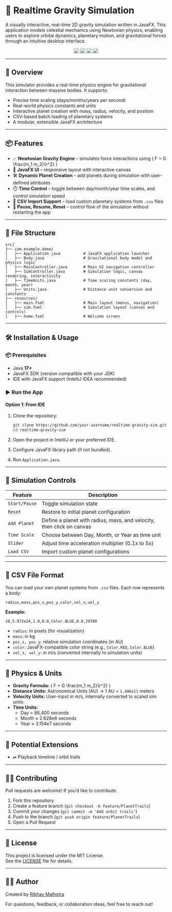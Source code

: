 # 🌌 Realtime Gravity Simulation

A visually interactive, real-time 2D gravity simulation written in JavaFX. This application models celestial mechanics using Newtonian physics, enabling users to explore orbital dynamics, planetary motion, and gravitational forces through an intuitive desktop interface.

<p align="center">
  <img src="https://img.shields.io/badge/Java-17+-brightgreen" />
  <img src="https://img.shields.io/badge/JavaFX-Supported-blue" />
  <img src="https://img.shields.io/badge/Platform-Desktop-lightgrey" />
  <img src="https://img.shields.io/badge/License-MIT-yellow" />
</p>

---

## 🧠 Overview

This simulator provides a real-time physics engine for gravitational interaction between massive bodies. It supports:
- Precise time scaling (days/months/years per second)
- Real-world physics constants and units
- Interactive planet creation with mass, radius, velocity, and position
- CSV-based batch loading of planetary systems
- A modular, extensible JavaFX architecture

---

## 📦 Features

- ✅ **Newtonian Gravity Engine** – simulates force interactions using \( F = G \frac{m_1 m_2}{r^2} \)
- 🎨 **JavaFX UI** – responsive layout with interactive canvas
- 🛠️ **Dynamic Planet Creation** – add planets during simulation with user-defined attributes
- ⏱️ **Time Control** – toggle between day/month/year time scales, and control simulation speed
- 📄 **CSV Import Support** – load custom planetary systems from `.csv` files
- 🔄 **Pause, Resume, Reset** – control flow of the simulation without restarting the app

---

## 📁 File Structure

```
src/
├── com.example.demo/
│   ├── Application.java          # JavaFX application launcher
│   ├── Body.java                 # Gravitational body model and physics logic
│   ├── MainController.java       # Main UI navigation controller
│   ├── SimController.java        # Simulation logic, canvas rendering, interactivity
│   ├── TimeUnits.java            # Time scaling constants (day, month, year)
│   ├── Units.java                # Distance unit conversion and constants
├── resources/
│   ├── main.fxml                 # Main layout (menus, navigation)
│   ├── sim.fxml                  # Simulation layout (canvas and controls)
│   ├── home.fxml                 # Welcome screen
```

---

## 🛠️ Installation & Usage

### 📦 Prerequisites

- Java **17+**
- JavaFX SDK (version compatible with your JDK)
- IDE with JavaFX support (IntelliJ IDEA recommended)

### ▶️ Run the App

#### Option 1: From IDE

1. Clone the repository:
   ```bash
   git clone https://github.com/your-username/realtime-gravity-sim.git
   cd realtime-gravity-sim
   ```

2. Open the project in IntelliJ or your preferred IDE.
3. Configure JavaFX library path (if not bundled).
4. Run `Application.java`.

---

## 🧪 Simulation Controls

| Feature         | Description |
|----------------|-------------|
| `Start/Pause`  | Toggle simulation state |
| `Reset`        | Restore to initial planet configuration |
| `Add Planet`   | Define a planet with radius, mass, and velocity, then click on canvas |
| `Time Scale`   | Choose between Day, Month, or Year as time unit |
| `Slider`       | Adjust time acceleration multiplier (0.1x to 5x) |
| `Load CSV`     | Import custom planet configurations |

---

## 📂 CSV File Format

You can load your own planet systems from `.csv` files. Each row represents a body:

```
radius,mass,pos_x,pos_y,color,vel_x,vel_y
```

**Example:**
```
10,5.972e24,1.0,0.0,Color.BLUE,0.0,29780
```

- `radius`: in pixels (for visualization)
- `mass`: in kg
- `pos_x, pos_y`: relative simulation coordinates (in AU)
- `color`: JavaFX-compatible color string (e.g., `Color.RED`, `Color.BLUE`)
- `vel_x, vel_y`: in m/s (converted internally to simulation units)

---

## 🧠 Physics & Units

- **Gravity Formula:** \( F = G \frac{m_1 m_2}{r^2} \)
- **Distance Units:** Astronomical Units (AU) → 1 AU = `1.496e11` meters
- **Velocity Units:** User-input in m/s, internally converted to scaled sim units
- **Time Units:**
  - Day = 86,400 seconds
  - Month ≈ 2.628e6 seconds
  - Year ≈ 3.154e7 seconds

---

## 🧩 Potential Extensions

- ⏯ Playback timeline / orbit trails

---

## 🧑‍💻 Contributing

Pull requests are welcome! If you’d like to contribute:
1. Fork this repository
2. Create a feature branch (`git checkout -b feature/PlanetTrails`)
3. Commit your changes (`git commit -m 'Add orbit trails'`)
4. Push to the branch (`git push origin feature/PlanetTrails`)
5. Open a Pull Request

---

## 📜 License

This project is licensed under the MIT License.  
See the [LICENSE](LICENSE) file for details.

---

## 🙋‍♂️ Author

Created by [Ribhav Malhotra](https://github.com/your-username)

For questions, feedback, or collaboration ideas, feel free to reach out!
